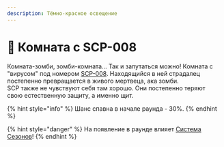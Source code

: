 ```yaml
---
description: Тёмно-красное освещение
---
```


# 🧟 Комната с SCP-008

Комната-зомби, зомби-комната... Так и запутаться можно! Комната с "вирусом" под номером [SCP-008](../server-mechanics/scp-008.md). Находящийся в ней страдалец постепенно превращается в живого мертвеца, ака зомби.\
SCP также не чувствуют себя там хорошо. Они постепенно теряют свою естественную защиту, а именно щит.

{% hint style="info" %}
Шанс спавна в начале раунда - 30%.
{% endhint %}

{% hint style="danger" %}
На появление в раунде влияет [Система Сезонов](../server-systems/seasons-system/)!
{% endhint %}
